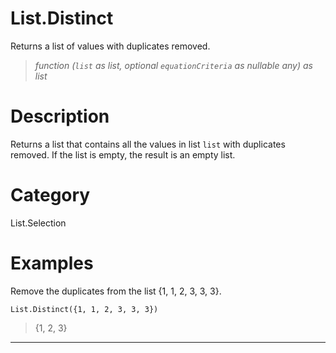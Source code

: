 # List.Distinct
Returns a list of values with duplicates removed.
> _function (<code>list</code> as list, optional <code>equationCriteria</code> as nullable any) as list_

# Description 
Returns a list that contains all the values in list <code>list</code> with duplicates removed. If the list is empty, the result is an empty list.
# Category 
List.Selection
# Examples 
Remove the duplicates from the list {1, 1, 2, 3, 3, 3}.
```
List.Distinct({1, 1, 2, 3, 3, 3})
```
> {1, 2, 3}

***
